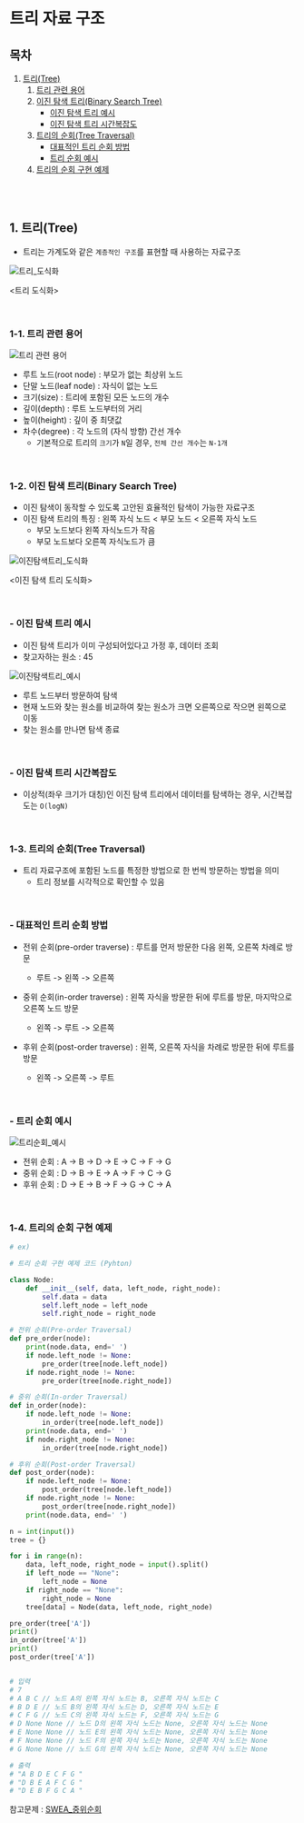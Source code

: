 # 트리 자료 구조

## 목차

1. [트리(Tree)](#1-트리tree)
    1. [트리 관련 용어](#1-1-트리-관련-용어)
    2. [이진 탐색 트리(Binary Search Tree)](#1-2-이진-탐색-트리binary-search-tree)
        - [이진 탐색 트리 예시](#이진-탐색-트리-예시)
        - [이진 탐색 트리 시간복잡도](#이진-탐색-트리-시간복잡도)
    3. [트리의 순회(Tree Traversal)](#1-3-트리의-순회tree-traversal)
        - [대표적인 트리 순회 방법](#대표적인-트리-순회-방법)
        - [트리 순회 예시](#트리-순회-예시)
    4. [트리의 순회 구현 예제](#1-4-트리의-순회-구현-예제)

<br>
<br>

## 1. 트리(Tree)

- 트리는 가계도와 같은 `계층적인 구조`를 표현할 때 사용하는 자료구조

![트리_도식화](../../assets/img/algorithm_tree.png)

<트리 도식화>

<br>

### 1-1. 트리 관련 용어

![트리 관련 용어](../../assets/img/algorithm_tree_naming.png)

- 루트 노드(root node) : 부모가 없는 최상위 노드
- 단말 노드(leaf node) : 자식이 없는 노드
- 크기(size) : 트리에 포함된 모든 노드의 개수
- 깊이(depth) : 루트 노드부터의 거리
- 높이(height) : 깊이 중 최댓값
- 차수(degree) : 각 노드의 (자식 방향) 간선 개수
    - 기본적으로 트리의 `크기`가 `N`일 경우, `전체 간선 개수`는 `N-1개`

<br>

### 1-2. 이진 탐색 트리(Binary Search Tree)

- 이진 탐색이 동작할 수 있도록 고안된 효율적인 탐색이 가능한 자료구조
- 이진 탐색 트리의 특징 : 왼쪽 자식 노드 < 부모 노드 < 오른쪽 자식 노드
    - 부모 노드보다 왼쪽 자식노드가 작음
    - 부모 노드보다 오른쪽 자식노드가 큼

![이진탐색트리_도식화](../../assets/img/algorithm_tree_binary_search_tree.png)

<이진 탐색 트리 도식화>

<br>

### - 이진 탐색 트리 예시

- 이진 탐색 트리가 이미 구성되어있다고 가정 후, 데이터 조회
- 찾고자하는 원소 : 45

![이진탐색트리_예시](../../assets/img/algorithm_tree_binary_search_tree_example.png)

- 루트 노드부터 방문하여 탐색
- 현재 노드와 찾는 원소를 비교하여 찾는 원소가 크면 오른쪽으로 작으면 왼쪽으로 이동
- 찾는 원소를 만나면 탐색 종료

<br>

### - 이진 탐색 트리 시간복잡도

- 이상적(좌우 크기가 대칭)인 이진 탐색 트리에서 데이터를 탐색하는 경우, 시간복잡도는 `O(logN)`

<br>

### 1-3. 트리의 순회(Tree Traversal)

- 트리 자료구조에 포함된 노드를 특정한 방법으로 한 번씩 방문하는 방법을 의미
    - 트리 정보를 시각적으로 확인할 수 있음

<br>

### - 대표적인 트리 순회 방법

- 전위 순회(pre-order traverse) : 루트를 먼저 방문한 다음 왼쪽, 오른쪽 차례로 방문

    - 루트 -> 왼쪽 -> 오른쪽

- 중위 순회(in-order traverse) : 왼쪽 자식을 방문한 뒤에 루트를 방문, 마지막으로 오른쪽 노드 방문

    - 왼쪽 -> 루트 -> 오른쪽

- 후위 순회(post-order traverse) : 왼쪽, 오른쪽 자식을 차례로 방문한 뒤에 루트를 방문
    - 왼쪽 -> 오른쪽 -> 루트

<br>

### - 트리 순회 예시

![트리순회_예시](../../assets/img/algorithm_tree_traversal.png)

- 전위 순회 : A -> B -> D -> E -> C -> F -> G
- 중위 순회 : D -> B -> E -> A -> F -> C -> G
- 후위 순회 : D -> E -> B -> F -> G -> C -> A

<br>

### 1-4. 트리의 순회 구현 예제

```python
# ex)

# 트리 순회 구현 예제 코드 (Pyhton)

class Node:
    def __init__(self, data, left_node, right_node):
        self.data = data
        self.left_node = left_node
        self.right_node = right_node

# 전위 순회(Pre-order Traversal)
def pre_order(node):
    print(node.data, end=' ')
    if node.left_node != None:
        pre_order(tree[node.left_node])
    if node.right_node != None:
        pre_order(tree[node.right_node])

# 중위 순회(In-order Traversal)
def in_order(node):
    if node.left_node != None:
        in_order(tree[node.left_node])
    print(node.data, end=' ')
    if node.right_node != None:
        in_order(tree[node.right_node])

# 후위 순회(Post-order Traversal)
def post_order(node):
    if node.left_node != None:
        post_order(tree[node.left_node])
    if node.right_node != None:
        post_order(tree[node.right_node])
    print(node.data, end=' ')

n = int(input())
tree = {}

for i in range(n):
    data, left_node, right_node = input().split()
    if left_node == "None":
        left_node = None
    if right_node == "None":
        right_node = None
    tree[data] = Node(data, left_node, right_node)

pre_order(tree['A'])
print()
in_order(tree['A'])
print()
post_order(tree['A'])


# 입력
# 7
# A B C // 노드 A의 왼쪽 자식 노드는 B, 오른쪽 자식 노드는 C
# B D E // 노드 B의 왼쪽 자식 노드는 D, 오른쪽 자식 노드는 E
# C F G // 노드 C의 왼쪽 자식 노드는 F, 오른쪽 자식 노드는 G
# D None None // 노드 D의 왼쪽 자식 노드는 None, 오른쪽 자식 노드는 None
# E None None // 노드 E의 왼쪽 자식 노드는 None, 오른쪽 자식 노드는 None
# F None None // 노드 F의 왼쪽 자식 노드는 None, 오른쪽 자식 노드는 None
# G None None // 노드 G의 왼쪽 자식 노드는 None, 오른쪽 자식 노드는 None

# 출력
# "A B D E C F G "
# "D B E A F C G "
# "D E B F G C A "
```

참고문제 : [SWEA\_중위순회](https://swexpertacademy.com/main/code/problem/problemDetail.do?contestProbId=AV140YnqAIECFAYD&categoryId=AV140YnqAIECFAYD&categoryType=CODE&problemTitle=1231&orderBy=FIRST_REG_DATETIME&selectCodeLang=ALL&select-1=&pageSize=10&pageIndex=1)
